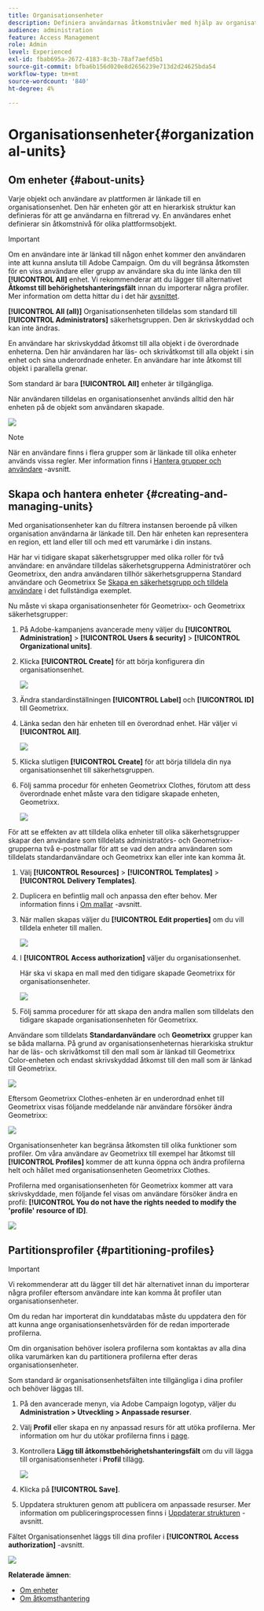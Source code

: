 ```yaml
---
title: Organisationsenheter
description: Definiera användarnas åtkomstnivåer med hjälp av organisationsenheter
audience: administration
feature: Access Management
role: Admin
level: Experienced
exl-id: fbab695a-2672-4183-8c3b-78af7aefd5b1
source-git-commit: bfba6b156d020e8d2656239e713d2d24625bda54
workflow-type: tm+mt
source-wordcount: '840'
ht-degree: 4%

---
```


# Organisationsenheter{#organizational-units}

## Om enheter {#about-units}

Varje objekt och användare av plattformen är länkade till en organisationsenhet. Den här enheten gör att en hierarkisk struktur kan definieras för att ge användarna en filtrerad vy. En användares enhet definierar sin åtkomstnivå för olika plattformsobjekt.

>[!IMPORTANT]
>
>Om en användare inte är länkad till någon enhet kommer den användaren inte att kunna ansluta till Adobe Campaign. Om du vill begränsa åtkomsten för en viss användare eller grupp av användare ska du inte länka den till **[!UICONTROL All]** enhet. Vi rekommenderar att du lägger till alternativet **Åtkomst till behörighetshanteringsfält** innan du importerar några profiler. Mer information om detta hittar du i det här [avsnittet](../../administration/using/organizational-units.md#partitioning-profiles).
>
>**[!UICONTROL All (all)]** Organisationsenheten tilldelas som standard till **[!UICONTROL Administrators]** säkerhetsgruppen.  Den är skrivskyddad och kan inte ändras.

En användare har skrivskyddad åtkomst till alla objekt i de överordnade enheterna. Den här användaren har läs- och skrivåtkomst till alla objekt i sin enhet och sina underordnade enheter. En användare har inte åtkomst till objekt i parallella grenar.

Som standard är bara **[!UICONTROL All]** enheter är tillgängliga.

När användaren tilldelas en organisationsenhet används alltid den här enheten på de objekt som användaren skapade.

![](assets/user_management_2.png)

>[!NOTE]
>
>När en användare finns i flera grupper som är länkade till olika enheter används vissa regler. Mer information finns i [Hantera grupper och användare](../../administration/using/managing-groups-and-users.md) -avsnitt.

## Skapa och hantera enheter {#creating-and-managing-units}

Med organisationsenheter kan du filtrera instansen beroende på vilken organisation användarna är länkade till. Den här enheten kan representera en region, ett land eller till och med ett varumärke i din instans.

Här har vi tidigare skapat säkerhetsgrupper med olika roller för två användare: en användare tilldelas säkerhetsgrupperna Administratörer och Geometrixx, den andra användaren tillhör säkerhetsgrupperna Standard användare och Geometrixx Se [Skapa en säkerhetsgrupp och tilldela användare](../../administration/using/managing-groups-and-users.md#creating-a-security-group-and-assigning-users) i det fullständiga exemplet.

Nu måste vi skapa organisationsenheter för Geometrixx- och Geometrixx säkerhetsgrupper:

1. På Adobe-kampanjens avancerade meny väljer du **[!UICONTROL Administration]** > **[!UICONTROL Users & security]** > **[!UICONTROL Organizational units]**.
1. Klicka **[!UICONTROL Create]** för att börja konfigurera din organisationsenhet.

   ![](assets/manage_units_1.png)

1. Ändra standardinställningen **[!UICONTROL Label]** och **[!UICONTROL ID]** till Geometrixx.
1. Länka sedan den här enheten till en överordnad enhet. Här väljer vi **[!UICONTROL All]**.

   ![](assets/manage_units_2.png)

1. Klicka slutligen **[!UICONTROL Create]** för att börja tilldela din nya organisationsenhet till säkerhetsgruppen.
1. Följ samma procedur för enheten Geometrixx Clothes, förutom att dess överordnade enhet måste vara den tidigare skapade enheten, Geometrixx.

   ![](assets/manage_units_3.png)

För att se effekten av att tilldela olika enheter till olika säkerhetsgrupper skapar den användare som tilldelats administratörs- och Geometrixx-grupperna två e-postmallar för att se vad den andra användaren som tilldelats standardanvändare och Geometrixx kan eller inte kan komma åt.

1. Välj **[!UICONTROL Resources]** > **[!UICONTROL Templates]** > **[!UICONTROL Delivery Templates]**.
1. Duplicera en befintlig mall och anpassa den efter behov. Mer information finns i [Om mallar](../../start/using/marketing-activity-templates.md) -avsnitt.
1. När mallen skapas väljer du **[!UICONTROL Edit properties]** om du vill tilldela enheter till mallen.

   ![](assets/manage_units_6.png)

1. I **[!UICONTROL Access authorization]** väljer du organisationsenhet.

   Här ska vi skapa en mall med den tidigare skapade Geometrixx för organisationsenheter.

   ![](assets/manage_units_5.png)

1. Följ samma procedurer för att skapa den andra mallen som tilldelats den tidigare skapade organisationsenheten för Geometrixx.

Användare som tilldelats **Standardanvändare** och **Geometrixx** grupper kan se båda mallarna. På grund av organisationsenheternas hierarkiska struktur har de läs- och skrivåtkomst till den mall som är länkad till Geometrixx Color-enheten och endast skrivskyddad åtkomst till den mall som är länkad till Geometrixx.

![](assets/manage_units_7.png)

Eftersom Geometrixx Clothes-enheten är en underordnad enhet till Geometrixx visas följande meddelande när användare försöker ändra Geometrixx:

![](assets/manage_units_8.png)

Organisationsenheter kan begränsa åtkomsten till olika funktioner som profiler. Om våra användare av Geometrixx till exempel har åtkomst till **[!UICONTROL Profiles]** kommer de att kunna öppna och ändra profilerna helt och hållet med organisationsenheten Geometrixx Clothes.

Profilerna med organisationsenheten för Geometrixx kommer att vara skrivskyddade, men följande fel visas om användare försöker ändra en profil: **[!UICONTROL You do not have the rights needed to modify the 'profile' resource of ID]**.

![](assets/manage_units_10.png)

## Partitionsprofiler {#partitioning-profiles}

>[!IMPORTANT]
>
>Vi rekommenderar att du lägger till det här alternativet innan du importerar några profiler eftersom användare inte kan komma åt profiler utan organisationsenheter.
>
>Om du redan har importerat din kunddatabas måste du uppdatera den för att kunna ange organisationsenhetsvärden för de redan importerade profilerna.

Om din organisation behöver isolera profilerna som kontaktas av alla dina olika varumärken kan du partitionera profilerna efter deras organisationsenheter.

Som standard är organisationsenhetsfälten inte tillgängliga i dina profiler och behöver läggas till.

1. På den avancerade menyn, via Adobe Campaign logotyp, väljer du **Administration > Utveckling > Anpassade resurser**.
1. Välj **Profil** eller skapa en ny anpassad resurs för att utöka profilerna. Mer information om hur du utökar profilerna finns i [page](../../developing/using/extending-the-profile-resource-with-a-new-field.md#step-1--extend-the-profile-resource).
1. Kontrollera **Lägg till åtkomstbehörighetshanteringsfält** om du vill lägga till organisationsenheter i **Profil** tillägg.

   ![](assets/user_management_9.png)

1. Klicka på **[!UICONTROL Save]**.
1. Uppdatera strukturen genom att publicera om anpassade resurser. Mer information om publiceringsprocessen finns i [Uppdaterar strukturen](../../developing/using/updating-the-database-structure.md) -avsnitt.

Fältet Organisationsenhet läggs till dina profiler i **[!UICONTROL Access authorization]** -avsnitt.

![](assets/user_management_10.png)

**Relaterade ämnen**:

* [Om enheter](../../administration/using/organizational-units.md#about-units)
* [Om åtkomsthantering](../../administration/using/about-access-management.md)
